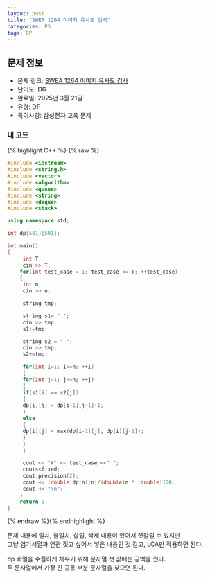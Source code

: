 ```yaml
---
layout: post
title: "SWEA 1264 이미지 유사도 검사"
categories: PS
tags: DP
---
```


## 문제 정보
- 문제 링크: [SWEA 1264 이미지 유사도 검사](https://swexpertacademy.com/main/code/problem/problemDetail.do?contestProbId=AV18Q_MqIvUCFAZN)
- 난이도: <span style="color:#000000">D6</span>
- 완료일: 2025년 3월 21일
- 유형: DP
- 특이사항: 삼성전자 교육 문제

### 내 코드

{% highlight C++ %} {% raw %}
```C++
#include <iostream>
#include <string.h>
#include <vector>
#include <algorithm>
#include <queue>
#include <string>
#include <deque>
#include <stack>

using namespace std;

int dp[501][501];

int main()
{   
	 int T;
	 cin >> T;
	for(int test_case = 1; test_case <= T; ++test_case)
	{
	 int n;
	 cin >> n;

	 string tmp;

	 string s1= " ";
	 cin >> tmp;
	 s1+=tmp;

	 string s2 = " ";
	 cin >> tmp;
	 s2+=tmp;

	 for(int i=1; i<=n; ++i)
	 {
	 for(int j=1; j<=n; ++j)
	 {
	 if(s1[i] == s2[j])
	 {
	 dp[i][j] = dp[i-1][j-1]+1;
	 }
	 else
	 {
	 dp[i][j] = max(dp[i-1][j], dp[i][j-1]);
	 }
	 }
	 }

	 cout << "#" << test_case <<" ";
	 cout<<fixed;
	 cout.precision(2);
	 cout << (double)dp[n][n]/(double)n * (double)100;
	 cout << "\n";
	}
	return 0;
}
```
{% endraw %}{% endhighlight %}

문제 내용에 일치, 불일치, 삽입, 삭제 내용이 있어서 헷갈릴 수 있지만  
그냥 염기서열과 연관 짓고 싶어서 넣은 내용인 것 같고, LCA만 적용하면 된다.  

dp 배열을 수월하게 채우기 위해 문자열 첫 값에는 공백을 줬다.  
두 문자열에서 가장 긴 공통 부분 문자열을 찾으면 된다.  

